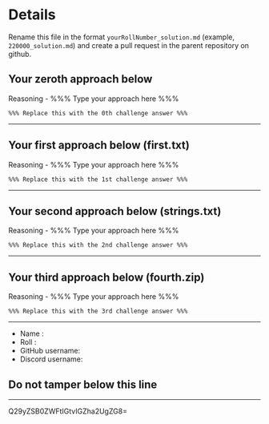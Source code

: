 # Details

Rename this file in the format `yourRollNumber_solution.md` (example, `220000_solution.md`) and create a pull request in the parent repository on github.


## Your zeroth approach below

Reasoning - %%% Type your approach here %%%

```
%%% Replace this with the 0th challenge answer %%%
```

---

## Your first approach below (first.txt)

Reasoning - %%% Type your approach here %%%

```
%%% Replace this with the 1st challenge answer %%%
```

---

## Your second approach below (strings.txt)

Reasoning - %%% Type your approach here %%%

```
%%% Replace this with the 2nd challenge answer %%%
```

---

## Your third approach below (fourth.zip)

Reasoning - %%% Type your approach here %%%

```
%%% Replace this with the 3rd challenge answer %%%
```

---


- Name :
- Roll :
- GitHub username:
- Discord username:


## Do not tamper below this line

---

Q29yZSB0ZWFtIGtvIGZha2UgZG8=
